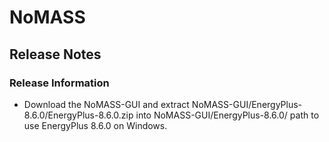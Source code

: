 # NoMASS

## Release Notes

### Release Information

* Download the NoMASS-GUI and extract NoMASS-GUI/EnergyPlus-8.6.0/EnergyPlus-8.6.0.zip into NoMASS-GUI/EnergyPlus-8.6.0/ path to use EnergyPlus 8.6.0 on Windows.

